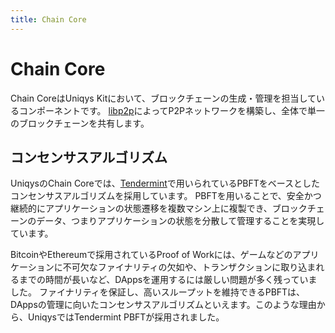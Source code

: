 ```yaml
---
title: Chain Core
---
```


# Chain Core

Chain CoreはUniqys Kitにおいて、ブロックチェーンの生成・管理を担当しているコンポーネントです。
[libp2p](https://github.com/libp2p)によってP2Pネットワークを構築し、全体で単一のブロックチェーンを共有します。

## コンセンサスアルゴリズム

UniqysのChain Coreでは、[Tendermint](https://tendermint.com/static/docs/tendermint.pdf)で用いられているPBFTをベースとしたコンセンサスアルゴリズムを採用しています。
PBFTを用いることで、安全かつ継続的にアプリケーションの状態遷移を複数マシン上に複製でき、ブロックチェーンのデータ、つまりアプリケーションの状態を分散して管理することを実現しています。

BitcoinやEthereumで採用されているProof of Workには、ゲームなどのアプリケーションに不可欠なファイナリティの欠如や、トランザクションに取り込まれるまでの時間が長いなど、DAppsを運用するには厳しい問題が多く残っていました。
ファイナリティを保証し、高いスループットを維持できるPBFTは、DAppsの管理に向いたコンセンサスアルゴリズムといえます。このような理由から、UniqysではTendermint PBFTが採用されました。
